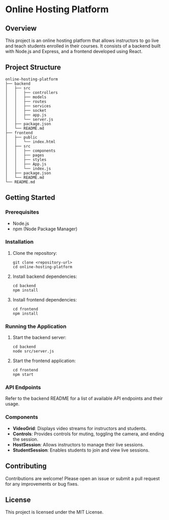 # Online Hosting Platform

## Overview
This project is an online hosting platform that allows instructors to go live and teach students enrolled in their courses. It consists of a backend built with Node.js and Express, and a frontend developed using React.

## Project Structure
```
online-hosting-platform
├── backend
│   ├── src
│   │   ├── controllers
│   │   ├── models
│   │   ├── routes
│   │   ├── services
│   │   ├── socket
│   │   ├── app.js
│   │   └── server.js
│   ├── package.json
│   └── README.md
├── frontend
│   ├── public
│   │   └── index.html
│   ├── src
│   │   ├── components
│   │   ├── pages
│   │   ├── styles
│   │   ├── App.js
│   │   └── index.js
│   ├── package.json
│   └── README.md
└── README.md
```

## Getting Started

### Prerequisites
- Node.js
- npm (Node Package Manager)

### Installation

1. Clone the repository:
   ```
   git clone <repository-url>
   cd online-hosting-platform
   ```

2. Install backend dependencies:
   ```
   cd backend
   npm install
   ```

3. Install frontend dependencies:
   ```
   cd frontend
   npm install
   ```

### Running the Application

1. Start the backend server:
   ```
   cd backend
   node src/server.js
   ```

2. Start the frontend application:
   ```
   cd frontend
   npm start
   ```

### API Endpoints
Refer to the backend README for a list of available API endpoints and their usage.

### Components
- **VideoGrid**: Displays video streams for instructors and students.
- **Controls**: Provides controls for muting, toggling the camera, and ending the session.
- **HostSession**: Allows instructors to manage their live sessions.
- **StudentSession**: Enables students to join and view live sessions.

## Contributing
Contributions are welcome! Please open an issue or submit a pull request for any improvements or bug fixes.

## License
This project is licensed under the MIT License.